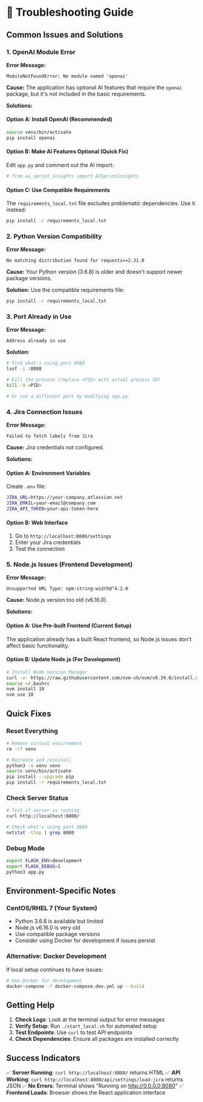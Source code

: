 # 🔧 Troubleshooting Guide

## Common Issues and Solutions

### 1. OpenAI Module Error

**Error Message:**
```
ModuleNotFoundError: No module named 'openai'
```

**Cause:** The application has optional AI features that require the `openai` package, but it's not included in the basic requirements.

**Solutions:**

#### Option A: Install OpenAI (Recommended)
```bash
source venv/bin/activate
pip install openai
```

#### Option B: Make AI Features Optional (Quick Fix)
Edit `app.py` and comment out the AI import:
```python
# from ai_sprint_insights import AISprintInsights
```

#### Option C: Use Compatible Requirements
The `requirements_local.txt` file excludes problematic dependencies. Use it instead:
```bash
pip install -r requirements_local.txt
```

### 2. Python Version Compatibility

**Error Message:**
```
No matching distribution found for requests>=2.31.0
```

**Cause:** Your Python version (3.6.8) is older and doesn't support newer package versions.

**Solution:**
Use the compatible requirements file:
```bash
pip install -r requirements_local.txt
```

### 3. Port Already in Use

**Error Message:**
```
Address already in use
```

**Solution:**
```bash
# Find what's using port 8080
lsof -i :8080

# Kill the process (replace <PID> with actual process ID)
kill -9 <PID>

# Or use a different port by modifying app.py
```

### 4. Jira Connection Issues

**Error Message:**
```
Failed to fetch labels from Jira
```

**Cause:** Jira credentials not configured.

**Solutions:**

#### Option A: Environment Variables
Create `.env` file:
```bash
JIRA_URL=https://your-company.atlassian.net
JIRA_EMAIL=your-email@company.com
JIRA_API_TOKEN=your-api-token-here
```

#### Option B: Web Interface
1. Go to `http://localhost:8080/settings`
2. Enter your Jira credentials
3. Test the connection

### 5. Node.js Issues (Frontend Development)

**Error Message:**
```
Unsupported URL Type: npm:string-width@^4.2.0
```

**Cause:** Node.js version too old (v6.16.0).

**Solutions:**

#### Option A: Use Pre-built Frontend (Current Setup)
The application already has a built React frontend, so Node.js issues don't affect basic functionality.

#### Option B: Update Node.js (For Development)
```bash
# Install Node Version Manager
curl -o- https://raw.githubusercontent.com/nvm-sh/nvm/v0.39.0/install.sh | bash
source ~/.bashrc
nvm install 18
nvm use 18
```

## Quick Fixes

### Reset Everything
```bash
# Remove virtual environment
rm -rf venv

# Recreate and reinstall
python3 -m venv venv
source venv/bin/activate
pip install --upgrade pip
pip install -r requirements_local.txt
```

### Check Server Status
```bash
# Test if server is running
curl http://localhost:8080/

# Check what's using port 8080
netstat -tlnp | grep 8080
```

### Debug Mode
```bash
export FLASK_ENV=development
export FLASK_DEBUG=1
python3 app.py
```

## Environment-Specific Notes

### CentOS/RHEL 7 (Your System)
- Python 3.6.8 is available but limited
- Node.js v6.16.0 is very old
- Use compatible package versions
- Consider using Docker for development if issues persist

### Alternative: Docker Development
If local setup continues to have issues:
```bash
# Use Docker for development
docker-compose -f docker-compose.dev.yml up --build
```

## Getting Help

1. **Check Logs**: Look at the terminal output for error messages
2. **Verify Setup**: Run `./start_local.sh` for automated setup
3. **Test Endpoints**: Use `curl` to test API endpoints
4. **Check Dependencies**: Ensure all packages are installed correctly

## Success Indicators

✅ **Server Running**: `curl http://localhost:8080/` returns HTML
✅ **API Working**: `curl http://localhost:8080/api/settings/load-jira` returns JSON
✅ **No Errors**: Terminal shows "Running on http://0.0.0.0:8080"
✅ **Frontend Loads**: Browser shows the React application interface
